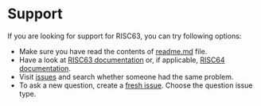 # Support

If you are looking for support for RISC63, you can try following options:

* Make sure you have read the contents of [readme.md](readme.md) file.
* Have a look at [RISC63 documentation](doc) or, if applicable, [RISC64 documentation](https://github.com/dominiksalvet/risc64/tree/master/doc).
* Visit [issues](https://github.com/dominiksalvet/risc63/issues) and search whether someone had the same problem.
* To ask a new question, create a [fresh issue](https://github.com/dominiksalvet/risc63/issues/new/choose). Choose the question issue type.
